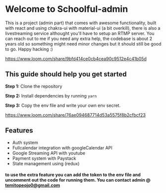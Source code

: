 
# Welcome to Schoolful-admin

This is a project (admin part) that comes with awesome functionality, built with react and using chakra-ui with material-ui (a bit overkill), there is also a livestreaming service althought you'll have to setup an RTMP server. You can reach out to me if you need any extra help, the codebase is about 2 years old so something might need minor changes but it should still be good to go. Happy hacking :) 

https://www.loom.com/share/9bfd414ce0cb4cea90c9512e4c41b05d
## This guide should help you get started

**Step 1:** Clone the repository

**Step 2:** Install dependencies by running `yarn`

**Step 3:** Copy the env file and write your own env secret.

https://www.loom.com/share/76ae094687714d53a5575f8b2cfbcf23

## Features

- Auth system
- Fullcalendar integration with googleCalendar API
- Google Streaming API with youtube
- Payment system with Paystack
- State management using (redux)

#### to use the extra feature you can add the token to the env file and uncomment out the code for running them. You can contact admin @ temitopeojo0@gmail.com